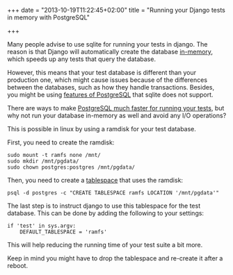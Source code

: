 +++
date = "2013-10-19T11:22:45+02:00"
title = "Running your Django tests in memory with PostgreSQL"

+++


Many people advise to use sqlite for running your tests in django. The reason is
that Django will automatically create the database [in-memory][1], which speeds up
any tests that query the database.

However, this means that your test database is different than your production
one, which might cause issues because of the differences between the databases,
such as how they handle transactions. Besides, you might be using
[features of PostgreSQL][2] that sqlite does not support.

There are ways to make [PostgreSQL much faster for running your tests][3], but
why not run your database in-memory as well and avoid any I/O operations?

This is possible in linux by using a ramdisk for your test database.

First, you need to create the ramdisk:

    sudo mount -t ramfs none /mnt/
    sudo mkdir /mnt/pgdata/
    sudo chown postgres:postgres /mnt/pgdata/

Then, you need to create a [tablespace][4] that uses the ramdisk:

    psql -d postgres -c "CREATE TABLESPACE ramfs LOCATION '/mnt/pgdata'"

The last step is to instruct django to use this tablespace for the test
database. This can be done by adding the following to your settings:

    if 'test' in sys.argv:
        DEFAULT_TABLESPACE = 'ramfs'

This will help reducing the running time of your test suite a bit more.

Keep in mind you might have to drop the tablespace and re-create it after a
reboot.


[1]: http://www.sqlite.org/inmemorydb.html
[2]: https://github.com/mpessas/django-pg-extensions
[3]: http://mpessas.tumblr.com/post/15402128609/testing-with-postgresql
[4]: http://www.postgresql.org/docs/9.2/static/manage-ag-tablespaces.html
